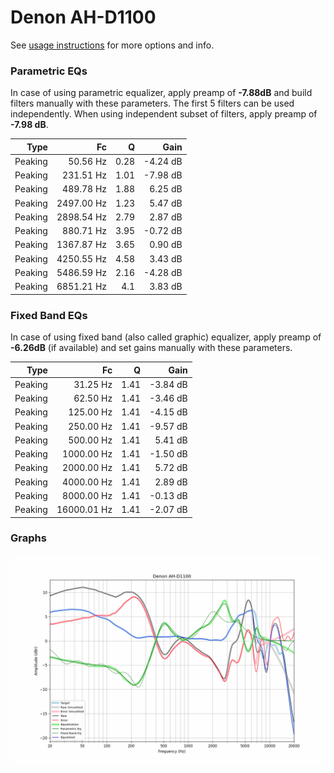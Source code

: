 # Denon AH-D1100
See [usage instructions](https://github.com/jaakkopasanen/AutoEq#usage) for more options and info.

### Parametric EQs
In case of using parametric equalizer, apply preamp of **-7.88dB** and build filters manually
with these parameters. The first 5 filters can be used independently.
When using independent subset of filters, apply preamp of **-7.98 dB**.

| Type    | Fc         |    Q | Gain     |
|--------:|-----------:|-----:|---------:|
| Peaking | 50.56 Hz   | 0.28 | -4.24 dB |
| Peaking | 231.51 Hz  | 1.01 | -7.98 dB |
| Peaking | 489.78 Hz  | 1.88 | 6.25 dB  |
| Peaking | 2497.00 Hz | 1.23 | 5.47 dB  |
| Peaking | 2898.54 Hz | 2.79 | 2.87 dB  |
| Peaking | 880.71 Hz  | 3.95 | -0.72 dB |
| Peaking | 1367.87 Hz | 3.65 | 0.90 dB  |
| Peaking | 4250.55 Hz | 4.58 | 3.43 dB  |
| Peaking | 5486.59 Hz | 2.16 | -4.28 dB |
| Peaking | 6851.21 Hz | 4.1  | 3.83 dB  |

### Fixed Band EQs
In case of using fixed band (also called graphic) equalizer, apply preamp of **-6.26dB**
(if available) and set gains manually with these parameters.

| Type    | Fc          |    Q | Gain     |
|--------:|------------:|-----:|---------:|
| Peaking | 31.25 Hz    | 1.41 | -3.84 dB |
| Peaking | 62.50 Hz    | 1.41 | -3.46 dB |
| Peaking | 125.00 Hz   | 1.41 | -4.15 dB |
| Peaking | 250.00 Hz   | 1.41 | -9.57 dB |
| Peaking | 500.00 Hz   | 1.41 | 5.41 dB  |
| Peaking | 1000.00 Hz  | 1.41 | -1.50 dB |
| Peaking | 2000.00 Hz  | 1.41 | 5.72 dB  |
| Peaking | 4000.00 Hz  | 1.41 | 2.89 dB  |
| Peaking | 8000.00 Hz  | 1.41 | -0.13 dB |
| Peaking | 16000.01 Hz | 1.41 | -2.07 dB |

### Graphs
![](./Denon%20AH-D1100.png)
